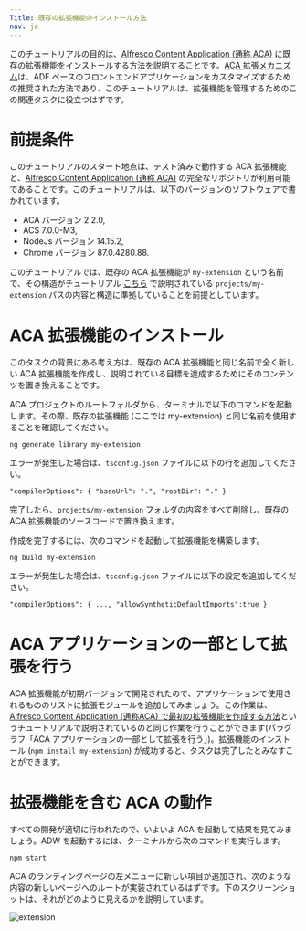 ```yaml
---
Title: 既存の拡張機能のインストール方法
nav: ja
---
```


このチュートリアルの目的は、[Alfresco Content Application (通称 ACA)](https://github.com/Alfresco/alfresco-content-app "https://github.com/Alfresco/alfresco-content-app") に既存の拡張機能をインストールする方法を説明することです。[ACA 拡張メカニズム](https://alfresco-content-app.netlify.app/#/extending/ "https://alfresco-content-app.netlify.app/#/extending/")は、ADF ベースのフロントエンドアプリケーションをカスタマイズするための推奨された方法であり、このチュートリアルは、拡張機能を管理するためのこの関連タスクに役立つはずです。

# 前提条件

このチュートリアルのスタート地点は、テスト済みで動作する ACA 拡張機能と、[Alfresco Content Application (通称 ACA)](https://github.com/Alfresco/alfresco-content-app "https://github.com/Alfresco/alfresco-content-app") の完全なリポジトリが利用可能であることです。このチュートリアルは、以下のバージョンのソフトウェアで書かれています。
-   ACA バージョン 2.2.0,
-   ACS 7.0.0-M3,
-   NodeJs バージョン 14.15.2,
-   Chrome バージョン 87.0.4280.88.

このチュートリアルでは、既存の ACA 拡張機能が `my-extension` という名前で、その構造がチュートリアル [こちら](How-to-create-your-first-extension.md "how-to-create-your-first-extension.md") で説明されている `projects/my-extension` パスの内容と構造に準拠していることを前提としています。

# ACA 拡張機能のインストール

このタスクの背景にある考え方は、既存の ACA 拡張機能と同じ名前で全く新しい ACA 拡張機能を作成し、説明されている目標を達成するためにそのコンテンツを置き換えることです。

ACA プロジェクトのルートフォルダから、ターミナルで以下のコマンドを起動します。その際、既存の拡張機能 (ここでは my-extension) と同じ名前を使用することを確認してください。

    ng generate library my-extension

エラーが発生した場合は、`tsconfig.json` ファイルに以下の行を追加してください。

    "compilerOptions": { "baseUrl": ".", "rootDir": "." }

完了したら、`projects/my-extension` フォルダの内容をすべて削除し、既存の ACA 拡張機能のソースコードで置き換えます。

作成を完了するには、次のコマンドを起動して拡張機能を構築します。

    ng build my-extension

エラーが発生した場合は、`tsconfig.json` ファイルに以下の設定を追加してください。

    "compilerOptions": { ..., "allowSyntheticDefaultImports":true }

# ACA アプリケーションの一部として拡張を行う

ACA 拡張機能が初期バージョンで開発されたので、アプリケーションで使用されるもののリストに拡張モジュールを追加してみましょう。この作業は、[Alfresco Content Application (通称ACA) で最初の拡張機能を作成する方法](how-to-create-your-first-extension.md)というチュートリアルで説明されているのと同じ作業を行うことができます(パラグラフ「ACA アプリケーションの一部として拡張を行う」)。拡張機能のインストール (`npm install my-extension`) が成功すると、タスクは完了したとみなすことができます。

# 拡張機能を含む ACA の動作

すべての開発が適切に行われたので、いよいよ ACA を起動して結果を見てみましょう。ADW を起動するには、ターミナルから次のコマンドを実行します。

    npm start

ACA のランディングページの左メニューに新しい項目が追加され、次のような内容の新しいページへのルートが実装されているはずです。下のスクリーンショットは、それがどのように見えるかを説明しています。

![extension](../images/extension-02.png)